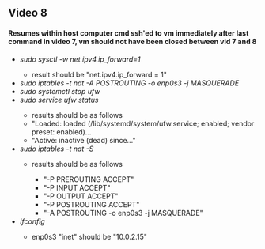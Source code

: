 <h2>Video 8</h2>
<h4>Resumes within host computer cmd ssh'ed to vm immediately after last command in video 7, vm should not have been
    closed between vid 7 and 8</h4>
<ul>
    <li><i>sudo sysctl -w net.ipv4.ip_forward=1</i></li>
    <ul>
        <li>result should be "net.ipv4.ip_forward = 1"</li>
    </ul>
    <li><i>sudo iptables -t nat -A POSTROUTING -o enp0s3 -j MASQUERADE</i></li>
    <li><i>sudo systemctl stop ufw</i></li>
    <li><i>sudo service ufw status</i></li>
    <ul>
        <li>results should be as follows</li>
        <li>"Loaded: loaded (/lib/systemd/system/ufw.service; enabled; vendor preset: enabled)...</li>
        <li>"Active: inactive (dead) since..."</li>
    </ul>
    <li><i>sudo iptables -t nat -S</i></li>
    <ul>
        <li>results should be as follows</li>
        <ul>
            <li>"-P PREROUTING ACCEPT"</li>
            <li>"-P INPUT ACCEPT"</li>
            <li>"-P OUTPUT ACCEPT"</li>
            <li>"-P POSTROUTING ACCEPT"</li>
            <li>"-A POSTROUTING -o enp0s3 -j MASQUERADE"</li>
        </ul>
    </ul>
    <li><i>ifconfig</i></li>
    <ul>
        <li>enp0s3 "inet" should be "10.0.2.15"</li>
    </ul>
</ul>
